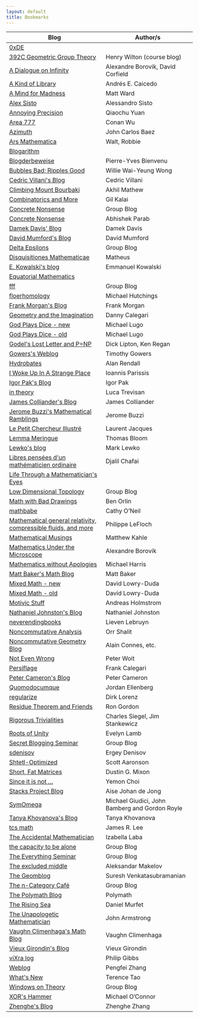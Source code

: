 ```yaml
---
layout: default
title: Bookmarks
---
```

Blog | Author/s
-----|---------
[0xDE](http://11011110.livejournal.com/) |	
[392C Geometric Group Theory](https://392c.wordpress.com/) | Henry Wilton (course blog)
[A Dialogue on Infinity](https://dialinf.wordpress.com/) | Alexandre Borovik, David Corfield
[A Kind of Library](https://andrescaicedo.wordpress.com/) | Andrés E. Caicedo
[A Mind for Madness](https://hilbertthm90.wordpress.com/) | Matt Ward
[Alex Sisto](https://alexsisto.wordpress.com/) | Alessandro Sisto
[Annoying Precision](https://qchu.wordpress.com/) | Qiaochu Yuan
[Area 777](https://conan777.wordpress.com/) | Conan Wu
[Azimuth](https://johncarlosbaez.wordpress.com/) | John Carlos Baez
[Ars Mathematica](http://www.arsmathematica.net/) | Walt, Robbie
[Blogarithm](https://philtynan.wordpress.com/) | 
[Blogderbeweise](https://blogderbeweise.wordpress.com/)	| Pierre-Yves Bienvenu
[Bubbles Bad; Ripples Good](https://williewong.wordpress.com/) | Willie Wai-Yeung Wong
[Cedric Villani's Blog](http://cedricvillani.org/) | Cedric Villani
[Climbing Mount Bourbaki](https://amathew.wordpress.com/) | Akhil Mathew
[Combinatorics and More](https://gilkalai.wordpress.com/) | Gil Kalai
[Concrete Nonsense](https://concretenonsense.wordpress.com/) | Group Blog
[Concrete Nonsense](https://abhishekparab.wordpress.com/) | Abhishek Parab
[Damek Davis' Blog](https://damekdavis.wordpress.com/) | Damek Davis
[David Mumford's Blog](http://www.dam.brown.edu/people/mumford/blog.html) | David Mumford
[Delta Epsilons](https://deltaepsilons.wordpress.com/) | Group Blog
[Disquisitiones Mathematicae](https://matheuscmss.wordpress.com/) | Matheus
[E. Kowalski's blog](http://blogs.ethz.ch/kowalski/) | Emmanuel Kowalski
[Equatorial Mathematics](https://equatorialmaths.wordpress.com/) | 
[fff](https://ffbandf.wordpress.com/) | Group Blog
[floerhomology](https://floerhomology.wordpress.com/) | Michael Hutchings
[Frank Morgan's Blog](http://sites.williams.edu/Morgan/) | Frank Morgan
[Geometry and the Imagination](https://lamington.wordpress.com/) | Danny Calegari
[God Plays Dice - new](http://gottwurfelt.com/)	| Michael Lugo
[God Plays Dice - old](http://godplaysdice.blogspot.ca/) | Michael Lugo
[Godel's Lost Letter and P=NP](https://rjlipton.wordpress.com/) | Dick Lipton, Ken Regan
[Gowers's Weblog](https://gowers.wordpress.com/) | Timothy Gowers
[Hydrobates](https://alanrendall.wordpress.com/) | Alan Rendall
[I Woke Up In A Strange Place](https://yannisparissis.wordpress.com/) | Ioannis Parissis
[Igor Pak's Blog](https://igorpak.wordpress.com/) | Igor Pak
[in theory](https://lucatrevisan.wordpress.com/) | Luca Trevisan
[James Colliander's Blog](http://blog.math.toronto.edu/colliand/) | James Colliander
[Jerome Buzzi's Mathematical Ramblings](https://jbuzzi.wordpress.com/) | Jerome Buzzi
[Le Petit Chercheur Illustré](https://yetaspblog.wordpress.com/) | Laurent Jacques
[Lemma Meringue](https://lemmameringue.wordpress.com/) | Thomas Bloom
[Lewko's blog](https://lewko.wordpress.com/) | Mark Lewko
[Libres pensées d'un mathématicien ordinaire](http://djalil.chafai.net/blog/) |	Djalil Chafai
[Life Through a Mathematician's Eyes](http://lthmath.tumblr.com/) | 
[Low Dimensional Topology](https://ldtopology.wordpress.com/) |	Group Blog
[Math with Bad Drawings](http://mathwithbaddrawings.com/) | Ben Orlin
[mathbabe](http://mathbabe.org/) | Cathy O’Neil
[Mathematical general relativity, compressible fluids, and more](https://philippelefloch.org/) | Philippe LeFloch
[Mathematical Musings](https://matthewkahle.wordpress.com/) | Matthew Kahle
[Mathematics Under the Microscope](https://micromath.wordpress.com) | Alexandre Borovik
[Mathematics without Apologies](https://mathematicswithoutapologies.wordpress.com/) | Michael Harris
[Matt Baker's Math Blog](https://mattbakerblog.wordpress.com/) | Matt Baker
[Mixed Math - new](http://davidlowryduda.com/) | David Lowry-Duda
[Mixed Math - old](https://mixedmath.wordpress.com/) | David Lowry-Duda
[Motivic Stuff](https://homotopical.wordpress.com/) | Andreas Holmstrom
[Nathaniel Johnston's Blog](http://www.njohnston.ca/) | Nathaniel Johnston
[neverendingbooks](http://www.neverendingbooks.org/) | Lieven Lebruyn
[Noncommutative Analysis](https://noncommutativeanalysis.wordpress.com/) | Orr Shalit
[Noncommutative Geometry Blog](http://noncommutativegeometry.blogspot.ca/) | Alain Connes, etc.
[Not Even Wrong](http://www.math.columbia.edu/~woit/wordpress/) | Peter Woit
[Persiflage](https://galoisrepresentations.wordpress.com/) | Frank Calegari
[Peter Cameron's Blog](https://cameroncounts.wordpress.com/) | Peter Cameron
[Quomodocumque](https://quomodocumque.wordpress.com/) | Jordan Ellenberg
[regularize](https://regularize.wordpress.com/) | Dirk Lorenz
[Residue Theorem and Friends](http://residuetheorem.com) | Ron Gordon
[Rigorous Trivialities](https://rigtriv.wordpress.com/) | Charles Siegel, Jim Stankewicz
[Roots of Unity](http://blogs.scientificamerican.com/roots-of-unity/) | Evelyn Lamb
[Secret Blogging Seminar](https://sbseminar.wordpress.com/) | Group Blog
[sdenisov](https://sdenisov.wordpress.com/) | Ergey Denisov
[Shtetl-Optimized](http://www.scottaaronson.com/blog/) | Scott Aaronson
[Short, Fat Matrices](https://dustingmixon.wordpress.com/) | Dustin G. Mixon
[Since it is not …](https://ifwisdomwereteachable.wordpress.com/) | Yemon Choi
[Stacks Project Blog](http://math.columbia.edu/~dejong/wordpress/) | Aise Johan de Jong
[SymOmega](https://symomega.wordpress.com/) | Michael Giudici, John Bamberg and Gordon Royle
[Tanya Khovanova's Blog](http://blog.tanyakhovanova.com/) | Tanya Khovanova
[tcs math](http://tcsmath.org/) | James R. Lee
[The Accidental Mathematician](https://ilaba.wordpress.com/) | Izabella Laba
[the capacity to be alone](https://etreseul.wordpress.com/) | Group Blog
[The Everything Seminar](https://cornellmath.wordpress.com/) | Group Blog
[The excluded middle](http://amakelov.github.io/) | Aleksandar Makelov
[The Geomblog](http://blog.geomblog.org/) | Suresh Venkatasubramanian 
[The n-Category Café](https://golem.ph.utexas.edu/category/) | Group Blog
[The Polymath Blog](http://polymathprojects.org/) | Polymath
[The Rising Sea](http://therisingsea.org/) | Daniel Murfet
[The Unapologetic Mathematician](https://unapologetic.wordpress.com/) | John Armstrong
[Vaughn Climenhaga's Math Blog](https://vaughnclimenhaga.wordpress.com/) | Vaughn Climenhaga
[Vieux Girondin's Blog](https://vieuxgirondin.wordpress.com/) | Vieux Girondin
[viXra log](http://blog.vixra.org/) | Philip Gibbs
[Weblog](https://pfzhang.wordpress.com/) | Pengfei Zhang
[What's New](https://terrytao.wordpress.com/) | Terence Tao
[Windows on Theory](http://windowsontheory.org/) | Group Blog
[XOR's Hammer](http://xorshammer.com/) | Michael O’Connor
[Zhenghe's Blog](https://zhenghezhang.wordpress.com/) | Zhenghe Zhang

